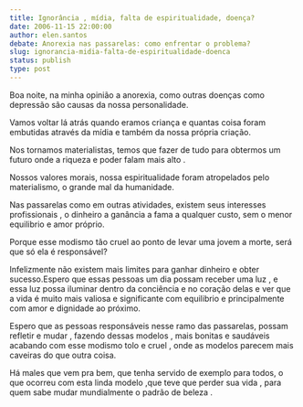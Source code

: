 ```yaml
---
title: Ignorância , mídia, falta de espiritualidade, doença?
date: 2006-11-15 22:00:00
author: elen.santos
debate: Anorexia nas passarelas: como enfrentar o problema?
slug: ignorancia-midia-falta-de-espiritualidade-doenca
status: publish 
type: post
---
```


Boa noite, na minha opinião a anorexia, como outras doenças como depressão são causas da nossa personalidade.  

Vamos voltar lá atrás quando eramos criança e quantas coisa foram embutidas através da mídia e também da nossa própria criação.  

Nos tornamos materialistas, temos que fazer de tudo para obtermos um futuro onde a riqueza e poder falam mais alto .  

Nossos valores morais, nossa espiritualidade foram atropelados pelo materialismo, o grande mal da humanidade.  

Nas passarelas como em outras atividades, existem seus interesses profissionais , o dinheiro a ganância a fama a qualquer custo, sem o menor equilibrio e amor próprio.  

Porque esse modismo tão cruel ao ponto de levar uma jovem a morte, será que só ela é responsável?  

Infelizmente não existem mais limites para ganhar dinheiro e obter sucesso.Espero que essas pessoas um dia possam receber uma luz , e essa luz possa iluminar dentro da conciência e no coração delas e ver que a vida é muito mais valiosa e significante com equilibrio e principalmente com amor e dignidade ao próximo.  

Espero que as pessoas responsáveis nesse ramo das passarelas, possam refletir e mudar , fazendo dessas modelos , mais bonitas e saudáveis acabando com esse modismo tolo e cruel , onde as modelos parecem mais caveiras do que outra coisa.  

Há males que vem pra bem, que tenha servido de exemplo para todos, o que ocorreu com esta linda modelo ,que teve que perder sua vida , para quem sabe mudar mundialmente o padrão de beleza .
